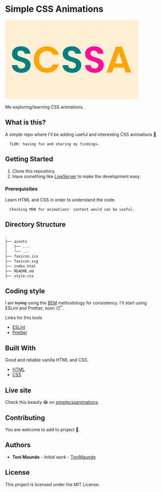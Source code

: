 # Simple CSS Animations

![Janky image I designed on Figma for this project](/assets/scssa.png)

Me exploring/learning CSS animations.

## What is this?
A simple repo where I'll be adding useful and interesting CSS animations 🧐.

```
  TLDR: having fun and sharing my findings.
```

## Getting Started

1. Clone this repository.
2. Have something like [LiveServer](https://marketplace.visualstudio.com/items?itemName=ritwickdey.LiveServer) to make the development easy.

### Prerequisites

Learn HTML and CSS in order to understand the code.

```
  Checking MDN for animations' content would can be useful.
```

## Directory Structure
```
.
├── assets
│   ├── ...
│   └── ...
├── favicon.ico
├── favicon.svg
├── index.html
├── README.md
├── style.css
```

## Coding style

I am ~~trying~~ using the [BEM](http://getbem.com/introduction/) methodology for consistency.
I'll start using ESLint and Prettier, soon 😴.

Links for this tools
* [ESLint](https://eslint.org/)
* [Prettier](https://prettier.io/)

## Built With

Good and reliable vanilla HTML and CSS.
* [HTML](https://developer.mozilla.org/en-US/docs/Web/HTML)
* [CSS](https://developer.mozilla.org/en-US/docs/Web/CSS)


## Live site

Check this beauty 😂 on [simplecssanimations](https://simplecssanimations.vercel.app).

## Contributing

You are welcome to add to project 🙂. 

## Authors

* **Toni Maunde** - *Initial work* - [ToniMaunde](https://github.com/ToniMaunde)

## License

This project is licensed under the MIT License.
